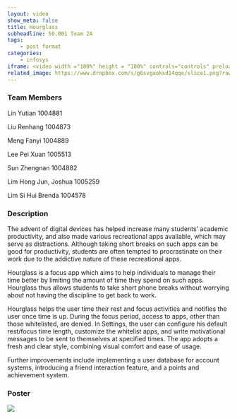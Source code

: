 ```yaml
---
layout: video
show_meta: false
title: Hourglass
subheadline: 50.001 Team 2A
tags:
    - post format
categories:
    - infosys
iframe: <video width ="100%" height = "100%" controls="controls" preload="metadata" src="https://www.dropbox.com/s/7e35jofuhqvtemd/1D%20Project%20-%20Checkoff%204%20%28Virtual%20Exhbit%29_1D-C02A_attempt_2022-04-18-17-50-42_Group2A_Hourglass_Video.mp4?raw=1#t=0.5"> Your browser does not support the HTML5 Video element.</video>
related_image: https://www.dropbox.com/s/g6svgaokxd14qqe/slice1.png?raw=1
---
```


### Team Members

Lin Yutian			1004881

Liu Renhang			1004873

Meng Fanyi			1004889

Lee Pei Xuan			1005513

Sun Zhengnan		 1004882

Lim Hong Jun, Joshua	1005259

Lim Si Hui Brenda		1004578



### Description
The advent of digital devices has helped increase many students’ academic productivity, and also made various recreational apps available, which may serve as distractions. Although taking short breaks on such apps can be good for productivity, students are often tempted to procrastinate on their work due to the addictive nature of these recreational apps. 

Hourglass is a focus app which aims to help individuals to manage their time better by limiting the amount of time they spend on such apps. Hourglass thus allows students to take short phone breaks without worrying about not having the discipline to get back to work. 

Hourglass helps the user time their rest and focus activities and notifies the user once time is up. During the focus period, access to apps, other than those whitelisted, are denied. In Settings, the user can configure his default rest/focus time length, customize the whitelist apps, and write motivational messages to be sent to themselves at specified times. The app adopts a fresh and clear style, combining visual comfort and ease of usage. 

Further improvements include implementing a user database for account systems, introducing a friend interaction feature, and a points and achievement system. 
 


### Poster

<img src="https://www.dropbox.com/s/p0se96drhveih2w/1D%20Project%20-%20Checkoff%204%20%28Virtual%20Exhbit%29_1D-C02A_attempt_2022-04-18-17-50-42_Group2A_Hourglass_Poster.png?raw=1" />
